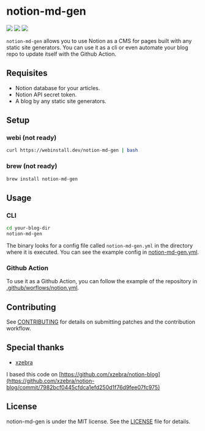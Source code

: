 # notion-md-gen

[![](https://github.com/bonaysoft/notion-md-gen/workflows/build/badge.svg)](https://github.com/bonaysoft/notion-md-gen/actions?query=workflow%3Abuild)
[![](https://img.shields.io/github/v/release/bonaysoft/notion-md-gen.svg)](https://github.com/bonaysoft/notion-md-gen/releases)
[![](https://img.shields.io/github/license/bonaysoft/notion-md-gen.svg)](https://github.com/bonaysoft/notion-md-gen/blob/master/LICENSE)

`notion-md-gen` allows you to use Notion as a CMS for pages built with any static site generators. You can use it as a
cli or even automate your blog repo to update itself with the Github Action.

## Requisites

- Notion database for your articles.
- Notion API secret token.
- A blog by any static site generators.

## Setup

### webi (not ready)

```bash
curl https://webinstall.dev/notion-md-gen | bash
```

### brew (not ready)

```bash
brew install notion-md-gen
```

## Usage

### CLI

```bash
cd your-blog-dir
notion-md-gen
```

The binary looks for a config file called `notion-md-gen.yml` in the directory where it is executed. You can see the
example config in [notion-md-gen.yml](notion-md-gen.yml).

### Github Action

To use it as a Github Action, you can follow the example of the repository
in [.github/worflows/notion.yml](.github/workflows/notion.yml).

## Contributing

See [CONTRIBUTING](CONTRIBUTING.md) for details on submitting patches and the contribution workflow.

## Special thanks

- [xzebra](https://github.com/xzebra)

I based this code
on [https://github.com/xzebra/notion-blog](https://github.com/xzebra/notion-blog/commit/7982bcf0445cfdca1efd250d1f76d9fee07fc975)

## License

notion-md-gen is under the MIT license. See the [LICENSE](/LICENSE) file for details.

